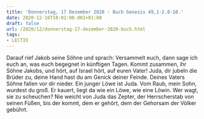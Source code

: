 ```yaml
---
title: 'Donnerstag, 17 Dezember 2020 : Buch Genesis 49,1-2.8-10.'
date: 2020-12-16T18:02:00.001+01:00
draft: false
url: /2020/12/donnerstag-17-dezember-2020-buch.html
tags: 
- LECTIO
---
```


Darauf rief Jakob seine Söhne und sprach: Versammelt euch, dann sage ich euch an, was euch begegnet in künftigen Tagen. Kommt zusammen, ihr Söhne Jakobs, und hört, auf Israel hört, auf euren Vater! Juda, dir jubeln die Brüder zu, deine Hand hast du am Genick deiner Feinde. Deines Vaters Söhne fallen vor dir nieder. Ein junger Löwe ist Juda. Vom Raub, mein Sohn, wurdest du groß. Er kauert, liegt da wie ein Löwe, wie eine Löwin. Wer wagt, sie zu scheuchen? Nie weicht von Juda das Zepter, der Herrscherstab von seinen Füßen, bis der kommt, dem er gehört, dem der Gehorsam der Völker gebührt.